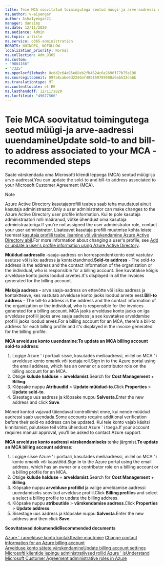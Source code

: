 ```yaml
---
title: Teie MCA soovitatud toimingutega seotud müügi-ja arve-aadressi uuendamine
ms.author: v-aiyengar
author: AshaIyengar21
manager: dansimp
ms.date: 12/11/2020
ms.audience: Admin
ms.topic: article
ms.service: o365-administration
ROBOTS: NOINDEX, NOFOLLOW
localization_priority: Normal
ms.collection: Adm_O365
ms.custom:
- "9004166"
- "7325"
ms.openlocfilehash: 8cdd2c64a95e88eb2fb4624c6e2696f77b75e198
ms.sourcegitcommit: 097a8cabe0d2280af489159789988a0ab532dabb
ms.translationtype: MT
ms.contentlocale: et-EE
ms.lasthandoff: 12/11/2020
ms.locfileid: "49677566"
---
```

# <a name="update-sold-to-and-bill-to-address-associated-to-your-mca---recommended-steps"></a><span data-ttu-id="d8451-102">Teie MCA soovitatud toimingutega seotud müügi-ja arve-aadressi uuendamine</span><span class="sxs-lookup"><span data-stu-id="d8451-102">Update sold-to and bill-to address associated to your MCA - recommended steps</span></span>

<span data-ttu-id="d8451-103">Saate värskendada oma Microsofti kliendi leppega (MCA) seotud müügi-ja arve-aadressi.</span><span class="sxs-lookup"><span data-stu-id="d8451-103">You can update the sold-to and bill-to address associated to your Microsoft Customer Agreement (MCA).</span></span> 

> [!NOTE]
> <span data-ttu-id="d8451-104">Azure Active Directory kasutajaprofiili teabes saab teha muudatusi ainult kasutaja administraator.</span><span class="sxs-lookup"><span data-stu-id="d8451-104">Only a user administrator can make changes to the Azure Active Directory user profile information.</span></span> <span data-ttu-id="d8451-105">Kui te pole kasutaja administraatori rolli määranud, võtke ühendust oma kasutaja administraatoriga.</span><span class="sxs-lookup"><span data-stu-id="d8451-105">If you're not assigned the user administrator role, contact your user administrator.</span></span> <span data-ttu-id="d8451-106">Lisateavet kasutaja profiili muutmise kohta leiate teemast [kasutaja profiili teabe lisamine või värskendamine Azure Active Directory abil](https://docs.microsoft.com/azure/active-directory/fundamentals/active-directory-users-profile-azure-portal).</span><span class="sxs-lookup"><span data-stu-id="d8451-106">For more information about changing a user's profile, see [Add or update a user's profile information using Azure Active Directory](https://docs.microsoft.com/azure/active-directory/fundamentals/active-directory-users-profile-azure-portal).</span></span>

<span data-ttu-id="d8451-107">**Müüdud aadressile** -saaja-aadress on korrespondentkonto eest vastutav asutuse või isiku aadress ja kontaktandmed.</span><span class="sxs-lookup"><span data-stu-id="d8451-107">**Sold-to address** - The sold-to address is the address and the contact information of the organization or the individual, who is responsible for a billing account.</span></span> <span data-ttu-id="d8451-108">See kuvatakse kõigis arvelduse konto jaoks loodud arvetes.</span><span class="sxs-lookup"><span data-stu-id="d8451-108">It's displayed in all the invoices generated for the billing account.</span></span>

<span data-ttu-id="d8451-109">**Maksja aadress** – arve saaja-aadress on ettevõtte või isiku aadress ja kontaktteave, kes vastutab arvelduse konto jaoks loodud arvete eest.</span><span class="sxs-lookup"><span data-stu-id="d8451-109">**Bill-to address** - The bill-to address is the address and the contact information of the organization or the individual, who is responsible for the invoices generated for a billing account.</span></span> <span data-ttu-id="d8451-110">MCA jaoks arvelduse konto jaoks on iga arvelduse profiili jaoks arve saaja aadress ja see kuvatakse arveldamise profiili jaoks loodud arves.</span><span class="sxs-lookup"><span data-stu-id="d8451-110">For a billing account for an MCA, there's a bill-to address for each billing profile and it's displayed in the invoice generated for the billing profile.</span></span>

<span data-ttu-id="d8451-111">**MCA arvelduse konto uuendamine**:</span><span class="sxs-lookup"><span data-stu-id="d8451-111">**To update an MCA billing account sold-to address**:</span></span>

1. <span data-ttu-id="d8451-112">Logige Azure ' i portaali sisse, kasutades meiliaadressi, millel on MCA ' i arvelduse konto omanik või toetaja roll.</span><span class="sxs-lookup"><span data-stu-id="d8451-112">Sign in to the Azure portal using the email address, which has an owner or a contributor role on the billing account for an MCA.</span></span>
1. <span data-ttu-id="d8451-113">Otsige **kulude halduse**  +  **arveldamist**.</span><span class="sxs-lookup"><span data-stu-id="d8451-113">Search for **Cost Management** + **Billing**.</span></span>
1. <span data-ttu-id="d8451-114">Klõpsake nuppu **Atribuudid**  >  **Update müüdud-to**.</span><span class="sxs-lookup"><span data-stu-id="d8451-114">Click **Properties** > **Update sold-to**.</span></span>
1. <span data-ttu-id="d8451-115">Sisestage uus aadress ja klõpsake nuppu **Salvesta**.</span><span class="sxs-lookup"><span data-stu-id="d8451-115">Enter the new address and click **Save**.</span></span>

<span data-ttu-id="d8451-116">Mõned kontod vajavad täiendavat kontrollimist enne, kui nende müüdud aadressi saab uuendada.</span><span class="sxs-lookup"><span data-stu-id="d8451-116">Some accounts require additional verification before their sold-to address can be updated.</span></span> <span data-ttu-id="d8451-117">Kui teie konto vajab käsitsi kinnitamist, palutakse teil võtta ühendust Azure ' i toega.</span><span class="sxs-lookup"><span data-stu-id="d8451-117">If your account requires manual approval, you'll be asked to contact Azure support.</span></span>

<span data-ttu-id="d8451-118">**MCA arvelduse konto aadressi värskendamiseks** tehke järgmist.</span><span class="sxs-lookup"><span data-stu-id="d8451-118">**To update an MCA billing account address**:</span></span> 

1. <span data-ttu-id="d8451-119">Logige sisse Azure ' i portaali, kasutades meiliaadressi, millel on MCA ' i konto omanik või kaastööd.</span><span class="sxs-lookup"><span data-stu-id="d8451-119">Sign in to the Azure portal using the email address, which has an owner or a contributor role on a billing account or a billing profile for an MCA.</span></span>
1. <span data-ttu-id="d8451-120">Otsige **kulude halduse**  +  **arveldamist**.</span><span class="sxs-lookup"><span data-stu-id="d8451-120">Search for **Cost Management** + **Billing**.</span></span>
1. <span data-ttu-id="d8451-121">Klõpsake nuppu **arvelduse profiilid** ja valige arveldamise aadressi uuendamiseks soovitud arvelduse profiil.</span><span class="sxs-lookup"><span data-stu-id="d8451-121">Click **Billing profiles** and select a select a billing profile to update the billing address.</span></span>
1. <span data-ttu-id="d8451-122">Klõpsake nuppu **atribuutide**  >  **värskendamise aadress**.</span><span class="sxs-lookup"><span data-stu-id="d8451-122">Click **Properties** > **Update address**.</span></span>
1. <span data-ttu-id="d8451-123">Sisestage uus aadress ja klõpsake nuppu **Salvesta**.</span><span class="sxs-lookup"><span data-stu-id="d8451-123">Enter the new address and then click **Save**.</span></span>

<span data-ttu-id="d8451-124">**Soovitatavad dokumendid**</span><span class="sxs-lookup"><span data-stu-id="d8451-124">**Recommended documents**</span></span>

<span data-ttu-id="d8451-125">[Azure ' i arvelduse konto kontaktteabe muutmine](https://docs.microsoft.com/azure/cost-management-billing/manage/change-azure-account-profile) </span><span class="sxs-lookup"><span data-stu-id="d8451-125">[Change contact information for an Azure billing account](https://docs.microsoft.com/azure/cost-management-billing/manage/change-azure-account-profile) </span></span>  
[<span data-ttu-id="d8451-126">Arvelduse konto sätete värskendamine</span><span class="sxs-lookup"><span data-stu-id="d8451-126">Update billing account settings</span></span>](https://docs.microsoft.com/microsoft-store/update-microsoft-store-for-business-account-settings)  
[<span data-ttu-id="d8451-127">Microsofti klientide lepingu administratiivsed rollid Azure ' is</span><span class="sxs-lookup"><span data-stu-id="d8451-127">Understand Microsoft Customer Agreement administrative roles in Azure</span></span>](https://docs.microsoft.com/azure/cost-management-billing/manage/understand-mca-roles)